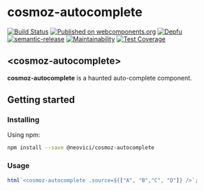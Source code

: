 cosmoz-autocomplete
==================

[![Build Status](https://github.com/Neovici/cosmoz-autocomplete/workflows/Github%20CI/badge.svg)](https://github.com/Neovici/cosmoz-autocomplete/actions?workflow=Github+CI)
[![Published on webcomponents.org](https://img.shields.io/badge/webcomponents.org-published-blue.svg)](https://www.webcomponents.org/element/Neovici/cosmoz-autocomplete)
[![Depfu](https://badges.depfu.com/badges/c887733c2e1b6c70285860279a80fa03/overview.svg)](https://depfu.com/github/Neovici/cosmoz-autocomplete?project_id=9639)
[![semantic-release](https://img.shields.io/badge/%20%20%F0%9F%93%A6%F0%9F%9A%80-semantic--release-e10079.svg)](https://github.com/semantic-release/semantic-release)
[![Maintainability](https://api.codeclimate.com/v1/badges/56671dc0a46898d2f539/maintainability)](https://codeclimate.com/github/Neovici/cosmoz-autocomplete/maintainability)
[![Test Coverage](https://api.codeclimate.com/v1/badges/56671dc0a46898d2f539/test_coverage)](https://codeclimate.com/github/Neovici/cosmoz-autocomplete/test_coverage)

## &lt;cosmoz-autocomplete&gt;

**cosmoz-autocomplete** is a haunted auto-complete component.

## Getting started

### Installing

Using npm:
```bash
npm install --save @neovici/cosmoz-autocomplete
```

### Usage

``` javascript
html`<cosmoz-autocomplete .source=${["A", "B","C", "D"]} />`;
```

